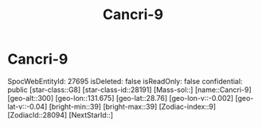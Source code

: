 ﻿---
title: "Cancri-9"
location: [28.76,131.675,300]
type: Station
tags:
- astro/Star

---

# Cancri-9

SpocWebEntityId: 27695
isDeleted: false
isReadOnly: false
confidential: public
[star-class::G8]
[star-class-id::28191]
[Mass-sol::]
[name::Cancri-9]
[geo-alt::300]
[geo-lon::131.675]
[geo-lat::28.76]
[geo-lon-v::-0.002]
[geo-lat-v::-0.04]
[bright-min::39]
[bright-max::39]
[Zodiac-index::9]
[ZodiacId::28094]
[NextStarId::]


